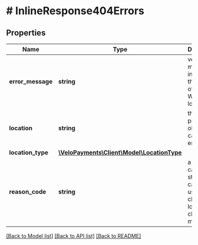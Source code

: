 # # InlineResponse404Errors

## Properties

Name | Type | Description | Notes
------------ | ------------- | ------------- | -------------
**error_message** | **string** | verbose message indicating the nature of the error Will be localised | [optional]
**location** | **string** | the property or object that caused the error | [optional]
**location_type** | [**\VeloPayments\Client\Model\LocationType**](LocationType.md) |  | [optional]
**reason_code** | **string** | a camel-cased string that can be used by clients to localise client error messages | [optional]

[[Back to Model list]](../../README.md#models) [[Back to API list]](../../README.md#endpoints) [[Back to README]](../../README.md)
